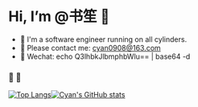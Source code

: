 # Hi, I’m @书笙 👋

- 🎈 I'm a software engineer running on all cylinders.
- 📧 Please contact me: cyan0908@163.com
- 💬 Wechat: echo Q3lhbkJlbmphbWlu== | base64 -d

  
###  🎈 🏃

[![Top Langs](https://github-readme-stats.vercel.app/api/top-langs/?username=Ryan-eng-del&hide=javascript,html&layout=compact&langs_count=5)](https://github.com/Ryan-eng-del/github-readme-stats&hide=javascript,html)[![Cyan's GitHub stats](https://github-readme-stats.vercel.app/api?username=Ryan-eng-del&include_all_commits=true&hide=contribs&line_height=24)](https://github.com/Ryan-eng-del/github-readme-stats?include_all_commits=true)
